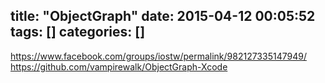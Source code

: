 title: "ObjectGraph"
date: 2015-04-12 00:05:52
tags: []
categories: []
---
https://www.facebook.com/groups/iostw/permalink/982127335147949/
https://github.com/vampirewalk/ObjectGraph-Xcode